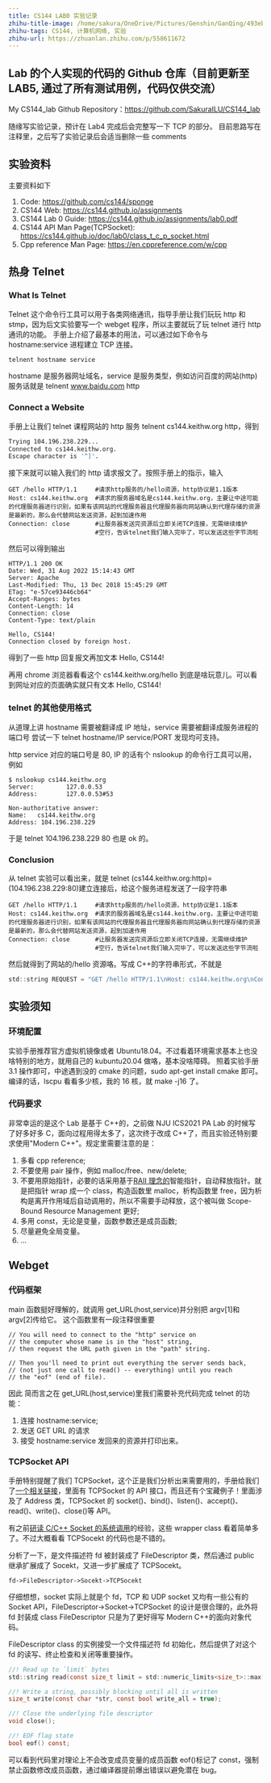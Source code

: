 ```yaml
---
title: CS144 LAB0 实验记录
zhihu-title-image: /home/sakura/OneDrive/Pictures/Genshin/GanQing/493ebee9-45ef-4403-b911-859c41f727dc.png
zhihu-tags: CS144, 计算机网络, 实验
zhihu-url: https://zhuanlan.zhihu.com/p/558611672
---
```


## Lab 的个人实现的代码的 Github 仓库（目前更新至 LAB5, 通过了所有测试用例，代码仅供交流）

My CS144_lab Github Repository：https://github.com/SakuraILU/CS144_lab

随缘写实验记录，预计在 Lab4 完成后会完整写一下 TCP 的部分。
目前思路写在注释里，之后写了实验记录后会适当删除一些 comments

## 实验资料

主要资料如下

1. Code: https://github.com/cs144/sponge
2. CS144 Web: https://cs144.github.io/assignments
3. CS144 Lab 0 Guide: https://cs144.github.io/assignments/lab0.pdf
4. CS144 API Man Page(TCPSocket): https://cs144.github.io/doc/lab0/class_t_c_p_socket.html
5. Cpp reference Man Page: https://en.cppreference.com/w/cpp

## 热身 Telnet

### What Is Telnet

Telnet 这个命令行工具可以用于各类网络通讯，指导手册让我们玩玩 http 和 stmp，因为后文实验要写一个 webget 程序，所以主要就玩了玩 telnet 进行 http 通讯的功能。
手册上介绍了最基本的用法，可以通过如下命令与 hostname:service 进程建立 TCP 连接。

```bash
telnent hostname service
```

hostname 是服务器网址域名，service 是服务类型，例如访问百度的网站(http)服务话就是 telnent www.baidu.com http

### Connect a Website

手册上让我们 telnet 课程网站的 http 服务 telnent cs144.keithw.org http，得到

```bash
Trying 104.196.238.229...
Connected to cs144.keithw.org.
Escape character is '^]'.
```

接下来就可以输入我们的 http 请求报文了。按照手册上的指示，输入

```
GET /hello HTTP/1.1     #请求http服务的/hello资源，http协议是1.1版本
Host: cs144.keithw.org  #请求的服务器域名是cs144.keithw.org，主要让中途可能的代理服务器进行识别，如果有该网站的代理服务器且代理服务器向网站确认到代理存储的资源是最新的，那么会代替网站发送资源，起到加速作用
Connection: close       #让服务器发送完资源后立即关闭TCP连接，无需继续维护
                        #空行，告诉telnet我们输入完毕了，可以发送这些字节流啦
```

然后可以得到输出

```
HTTP/1.1 200 OK
Date: Wed, 31 Aug 2022 15:14:43 GMT
Server: Apache
Last-Modified: Thu, 13 Dec 2018 15:45:29 GMT
ETag: "e-57ce93446cb64"
Accept-Ranges: bytes
Content-Length: 14
Connection: close
Content-Type: text/plain

Hello, CS144!
Connection closed by foreign host.
```

得到了一些 http 回复报文再加文本 Hello, CS144!

再用 chrome 浏览器看看这个 cs144.keithw.org/hello 到底是啥玩意儿。可以看到网址对应的页面确实就只有文本 Hello, CS144!

### telnet 的其他使用格式

从道理上讲 hostname 需要被翻译成 IP 地址，service 需要被翻译成服务进程的端口号
尝试一下 telnet hostname/IP service/PORT 发现均可支持。

http service 对应的端口号是 80, IP 的话有个 nslookup 的命令行工具可以用，例如

```
$ nslookup cs144.keithw.org
Server:         127.0.0.53
Address:        127.0.0.53#53

Non-authoritative answer:
Name:   cs144.keithw.org
Address: 104.196.238.229
```

于是 telnet 104.196.238.229 80 也是 ok 的。

### Conclusion

从 telnet 实验可以看出来，就是 telnet (cs144.keithw.org:http)=(104.196.238.229:80)建立连接后，给这个服务进程发送了一段字符串

```
GET /hello HTTP/1.1     #请求http服务的/hello资源，http协议是1.1版本
Host: cs144.keithw.org  #请求的服务器域名是cs144.keithw.org，主要让中途可能的代理服务器进行识别，如果有该网站的代理服务器且代理服务器向网站确认到代理存储的资源是最新的，那么会代替网站发送资源，起到加速作用
Connection: close       #让服务器发送完资源后立即关闭TCP连接，无需继续维护
                        #空行，告诉telnet我们输入完毕了，可以发送这些字节流啦
```

然后就得到了网站的/hello 资源咯。写成 C++的字符串形式，不就是

```c
std::string REQUEST = "GET /hello HTTP/1.1\nHost: cs144.keithw.org\nConnection: close\n\n"
```

## 实验须知

### 环境配置

实验手册推荐官方虚拟机镜像或者 Ubuntu18.04。不过看着环境需求基本上也没啥特别的地方，就用自己的 kubuntu20.04 做咯，基本没啥障碍。
照着实验手册 3.1 操作即可，中途遇到没的 cmake 的问题，sudo apt-get install cmake 即可。编译的话，lscpu 看看多少核，我的 16 核，就 make -j16 了。

### 代码要求

非常幸运的是这个 Lab 是基于 C++的，之前做 NJU ICS2021 PA Lab 的时候写了好多好多 C，面向过程用得太多了，这次终于改成 C++了，而且实验还特别要求使用"Modern C++"。规定里需要注意的是：

1. 多看 cpp reference;
2. 不要使用 pair 操作，例如 malloc/free、new/delete;
3. 不要用原始指针，必要的话采用基于<a href="Scope-Bound Resource Management">RAII 理念的</a>智能指针，自动释放指针。就是把指针 wrap 成一个 class，构造函数里 malloc，析构函数里 free，因为析构是离开作用域后自动调用的，所以不需要手动释放，这个被叫做 Scope-Bound Resource Management 更好;
4. 多用 const，无论是变量，函数参数还是成员函数;
5. 尽量避免全局变量。
6. ...

## Webget

### 代码框架

main 函数挺好理解的，就调用 get_URL(host,service)并分别把 argv[1]和 argv[2]传给它。
这个函数里有一段注释很重要

```
// You will need to connect to the "http" service on
// the computer whose name is in the "host" string,
// then request the URL path given in the "path" string.

// Then you'll need to print out everything the server sends back,
// (not just one call to read() -- everything) until you reach
// the "eof" (end of file).
```

因此 简而言之在 get_URL(host,service)里我们需要补充代码完成 telnet 的功能：

1. 连接 hostname:service;
2. 发送 GET URL 的请求
3. 接受 hostname:service 发回来的资源并打印出来。

### TCPSocket API

手册特别提醒了我们 TCPSocket，这个正是我们分析出来需要用的，手册给我们了<a href="https://cs144.github.io/doc/lab0/class_t_c_p_socket.html">一个相关链接<a>，里面有 TCPSocket 的 API 接口，而且还有个宝藏例子！里面涉及了 Address 类，TCPSocket 的 socket()、bind()、listen()、accept()、read()、write()、close()等 API。

有之前<a href="https://zhuanlan.zhihu.com/p/558714709">研读 C/C++ Socket 的系统调用</a>的经验，这些 wrapper class 看着简单多了。不过大概看看 TCPSocekt 的代码也是不错的。

分析了一下，是文件描述符 fd 被封装成了 FileDescriptor 类，然后通过 public 继承扩展成了 Socekt，又进一步扩展成了 TCPSocekt。

```
fd->FileDescriptor->Socekt->TCPSocekt
```

仔细想想，socket 实际上就是个 fd，TCP 和 UDP socket 又均有一些公有的 Socket API，FileDescriptor->Socket->TCPSocket 的设计是很合理的，此外将 fd 封装成 class FileDescriptor 只是为了更好得写 Modern C++的面向对象代码。

FileDescriptor class 的实例接受一个文件描述符 fd 初始化，然后提供了对这个 fd 的读写、终止检查和关闭等重要操作。

```c
//! Read up to `limit` bytes
std::string read(const size_t limit = std::numeric_limits<size_t>::max());

//! Write a string, possibly blocking until all is written
size_t write(const char *str, const bool write_all = true);

//! Close the underlying file descriptor
void close();

//! EOF flag state
bool eof() const;
```

可以看到代码里对理论上不会改变成员变量的成员函数 eof()标记了 const，强制禁止函数修改成员函数，通过编译器提前爆出错误以避免潜在 bug。
